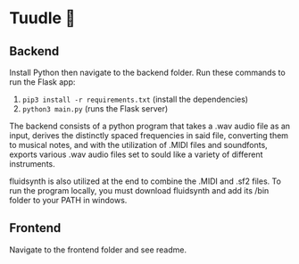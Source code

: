 # Tuudle 🎵

## Backend

Install Python then navigate to the backend folder. Run these commands to run the Flask app:

1. `pip3 install -r requirements.txt` (install the dependencies)
2. `python3 main.py` (runs the Flask server)

The backend consists of a python program that takes a .wav audio file as an input, derives the distinctly spaced frequencies in said file, converting them to musical notes, and with the utilization of .MIDI files and soundfonts, exports various .wav audio files set to sould like a variety of different instruments. 

fluidsynth is also utilized at the end to combine the .MIDI and .sf2 files. To run the program locally, you must download fluidsynth and add its /bin folder to your PATH in windows.
## Frontend

Navigate to the frontend folder and see readme.
